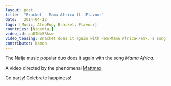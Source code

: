 ```yaml
---
layout: post
title:  "Bracket - Mama Africa ft. Flavour"
date:   2014-04-12
tags: [Music, AfroPop, Bracket, Flavour]
countries: [Nigeria,]
video_id: paDINb3Rksw
video_teasing: Bracket does it again with <em>Mama Africa</em>, a song for parties, celebrating happiness, and a well-done video.
contributor: kamon
---
```


The Naija music popular duo does it again with the song <em>Mama Africa</em>.

A video directed by the phenomenal [Mattmax](http://www.thegazellenews.com/2013/08/15/unveiling-nigerias-hottest-music-video-director-mattmax/).

Go party! Celebrate happiness!
